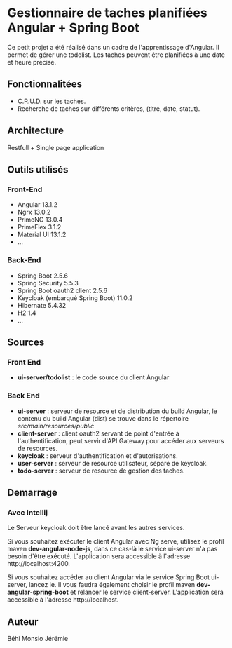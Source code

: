 # Gestionnaire de taches planifiées Angular + Spring Boot

Ce petit projet a été réalisé dans un cadre de l'apprentissage d'Angular. Il permet de gérer une todolist. Les taches peuvent
être planifiées à une date et heure précise.

## Fonctionnalitées

- C.R.U.D. sur les taches.
- Recherche de taches sur différents critères, (titre, date, statut).

## Architecture

Restfull + Single page application

## Outils utilisés

### Front-End

- Angular 13.1.2
- Ngrx 13.0.2
- PrimeNG 13.0.4
- PrimeFlex 3.1.2
- Material UI 13.1.2
- ...

### Back-End

- Spring Boot 2.5.6
- Spring Security 5.5.3
- Spring Boot oauth2 client 2.5.6
- Keycloak (embarqué Spring Boot) 11.0.2
- Hibernate 5.4.32
- H2 1.4
- ...

## Sources

### Front End

- **ui-server/todolist** : le code source du client Angular

### Back End

- **ui-server** : serveur de resource et de distribution du build Angular, le contenu du build Angular (dist) se trouve dans le répertoire *src/main/resources/public*
- **client-server** : client oauth2 servant de point d'entrée à l'authentification, peut servir d'API Gateway pour
  accéder aux serveurs de resources.
- **keycloak** : serveur d'authentification et d'autorisations.
- **user-server** : serveur de resource utilisateur, séparé de keycloak.
- **todo-server** : serveur de resource de gestion des taches.

## Demarrage

### Avec Intellij

Le Serveur keycloak doit être lancé avant les autres services. 

Si vous souhaitez exécuter le client Angular avec Ng
serve, utilisez le profil maven **dev-angular-node-js**, dans ce cas-là le service ui-server n'a pas besoin d'être
exécuté. L'application sera accessible à l'adresse http://localhost:4200.

Si vous souhaitez accéder au client Angular via le service Spring Boot ui-server, lancez le. 
Il vous faudra également choisir le profil maven **dev-angular-spring-boot** et relancer le service client-server. L'application sera accessible
à l'adresse http://localhost. 

## Auteur

Béhi Monsio Jérémie


